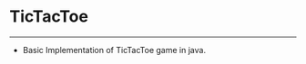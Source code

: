 # TicTacToe
------------------------------------------------------------------
* Basic Implementation of TicTacToe game in java.
